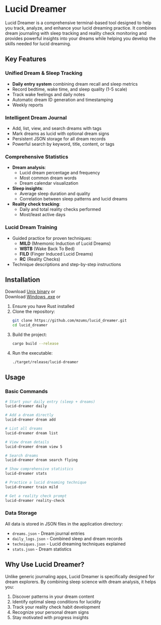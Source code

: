 # Lucid Dreamer

Lucid Dreamer is a comprehensive terminal-based tool designed to help you track, analyze, and enhance your lucid dreaming practice. It combines dream journaling with sleep tracking and reality check monitoring and provides powerful insights into your dreams while helping you develop the skills needed for lucid dreaming.

## Key Features

### Unified Dream & Sleep Tracking
- **Daily entry system** combining dream recall and sleep metrics
- Record bedtime, wake time, and sleep quality (1-5 scale)
- Track wake feelings and daily notes
- Automatic dream ID generation and timestamping
- Weekly reports

### Intelligent Dream Journal
- Add, list, view, and search dreams with tags
- Mark dreams as lucid with optional dream signs
- Persistent JSON storage for all dream records
- Powerful search by keyword, title, content, or tags

### Comprehensive Statistics
- **Dream analysis**: 
  - Lucid dream percentage and frequency
  - Most common dream words
  - Dream calendar visualization
- **Sleep insights**:
  - Average sleep duration and quality
  - Correlation between sleep patterns and lucid dreams
- **Reality check tracking**:
  - Daily and total reality checks performed
  - Most/least active days

### Lucid Dream Training
- Guided practice for proven techniques:
  - **MILD** (Mnemonic Induction of Lucid Dreams)
  - **WBTB** (Wake Back To Bed)
  - **FILD** (Finger Induced Lucid Dreams)
  - **RC** (Reality Checks)
- Technique descriptions and step-by-step instructions

## Installation

Download [Unix binary](https://hc-cdn.hel1.your-objectstorage.com/s/v3/57db2c4a99c09bca74aa82f7ba198830411c3fda_lucid_dreamer) or  
Download [Windows .exe](https://hc-cdn.hel1.your-objectstorage.com/s/v3/c426bbcf2736fce81bccbf73747d51dcfa18ad5b_lucid_dreamer.exe) or  

1. Ensure you have Rust installed
2. Clone the repository:
   ```bash
   git clone https://github.com/mzums/lucid_dreamer.git
   cd lucid_dreamer
   ```
3. Build the project:
   ```bash
   cargo build --release
   ```
4. Run the executable:
   ```bash
   ./target/release/lucid-dreamer
   ```

## Usage

### Basic Commands

```bash
# Start your daily entry (sleep + dreams)
lucid-dreamer daily

# Add a dream directly
lucid-dreamer dream add

# List all dreams
lucid-dreamer dream list

# View dream details
lucid-dreamer dream view 5

# Search dreams
lucid-dreamer dream search flying

# Show comprehensive statistics
lucid-dreamer stats

# Practice a lucid dreaming technique
lucid-dreamer train mild

# Get a reality check prompt
lucid-dreamer reality-check
```

### Data Storage

All data is stored in JSON files in the application directory:

- `dreams.json` - Dream journal entries
- `daily_logs.json` - Combined sleep and dream records
- `techniques.json` - Lucid dreaming techniques explained
- `stats.json` - Dream statistics

## Why Use Lucid Dreamer?

Unlike generic journaling apps, Lucid Dreamer is specifically designed for dream explorers. By combining sleep science with dream analysis, it helps you:

1. Discover patterns in your dream content
2. Identify optimal sleep conditions for lucidity
3. Track your reality check habit development
4. Recognize your personal dream signs
5. Stay motivated with progress insights
